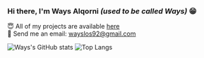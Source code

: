 ### Hi there, I'm Ways Alqorni *(used to be called Ways)* 😁

😇 All of my projects are available [here](https://github.com/ways92?tab=repositories)  
📧 Send me an email: [wayslos92@gmail.com](mailto:wayslos92@gmail.com)

<!-- GitHub Stats -->
![Ways's GitHub stats](https://github-readme-stats-eight-theta.vercel.app/api?username=ways92&show_icons=true&theme=algolia&include_all_commits=true&count_private=true)
![Top Langs](https://github-readme-stats-eight-theta.vercel.app/api/top-langs/?username=ways92&layout=compact&langs_count=8&theme=algolia&cache_seconds=86400)
